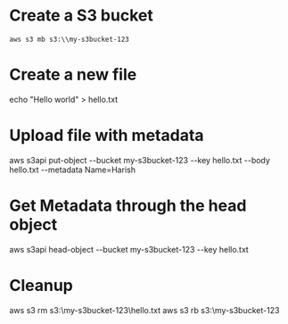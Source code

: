 # Create a S3 bucket 
```
aws s3 mb s3:\\my-s3bucket-123
```
# Create a new file 
echo "Hello world" > hello.txt

# Upload file with metadata

aws s3api put-object --bucket my-s3bucket-123 --key hello.txt --body hello.txt --metadata Name=Harish

# Get Metadata through the head object 

aws s3api  head-object --bucket my-s3bucket-123 --key hello.txt

# Cleanup 
aws s3 rm s3:\\my-s3bucket-123\hello.txt
aws s3 rb s3:\\my-s3bucket-123